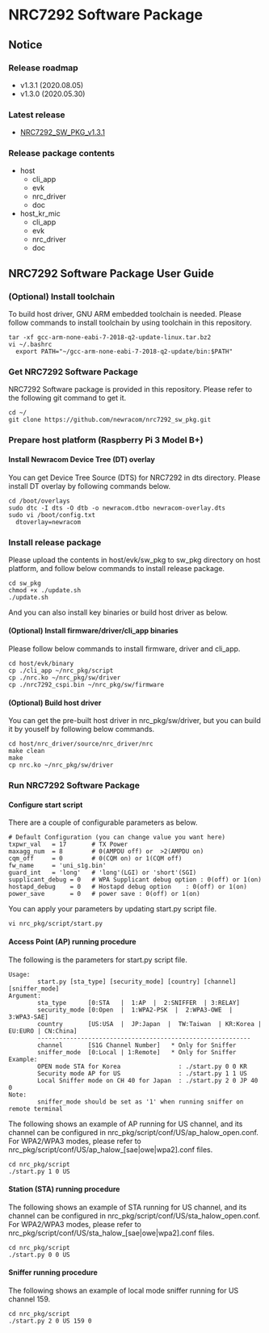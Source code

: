 # NRC7292 Software Package

## Notice
### Release roadmap
- v1.3.1 (2020.08.05)
- v1.3.0 (2020.05.30)

### Latest release
- [NRC7292_SW_PKG_v1.3.1](https://github.com/newracom/nrc7292_sw_pkg/releases/tag/v1.3.1)

### Release package contents
- host
  - cli_app
  - evk
  - nrc_driver
  - doc
- host_kr_mic
  - cli_app
  - evk
  - nrc_driver
  - doc

## NRC7292 Software Package User Guide
### (Optional) Install toolchain
To build host driver, GNU ARM embedded toolchain is needed.
Please follow commands to install toolchain by using toolchain in this repository.
```
tar -xf gcc-arm-none-eabi-7-2018-q2-update-linux.tar.bz2
vi ~/.bashrc
  export PATH="~/gcc-arm-none-eabi-7-2018-q2-update/bin:$PATH"
```
### Get NRC7292 Software Package
NRC7292 Software package is provided in this repository. Please refer to the following git command to get it.
```
cd ~/
git clone https://github.com/newracom/nrc7292_sw_pkg.git
```
### Prepare host platform (Raspberry Pi 3 Model B+)
#### Install Newracom Device Tree (DT) overlay
You can get Device Tree Source (DTS) for NRC7292 in dts directory. Please install DT overlay by following commands below.
```
cd /boot/overlays
sudo dtc -I dts -O dtb -o newracom.dtbo newracom-overlay.dts
sudo vi /boot/config.txt
  dtoverlay=newracom
```
### Install release package 
Please upload the contents in host/evk/sw_pkg to sw_pkg directory on host platform, and follow below commands to install release package.
```
cd sw_pkg
chmod +x ./update.sh
./update.sh
```
And you can also install key binaries or build host driver as below.
#### (Optional) Install firmware/driver/cli_app binaries
Please follow below commands to install firmware, driver and cli_app.
```
cd host/evk/binary
cp ./cli_app ~/nrc_pkg/script
cp ./nrc.ko ~/nrc_pkg/sw/driver
cp ./nrc7292_cspi.bin ~/nrc_pkg/sw/firmware
```
#### (Optional) Build host driver
You can get the pre-built host driver in nrc_pkg/sw/driver, but you can build it by youself by following below commands.
```
cd host/nrc_driver/source/nrc_driver/nrc
make clean
make
cp nrc.ko ~/nrc_pkg/sw/driver
```
### Run NRC7292 Software Package
#### Configure start script
There are a couple of configurable parameters as below.
```
# Default Configuration (you can change value you want here)
txpwr_val   = 17       # TX Power
maxagg_num  = 8        # 0(AMPDU off) or  >2(AMPDU on)
cqm_off     = 0        # 0(CQM on) or 1(CQM off)
fw_name     = 'uni_s1g.bin'
guard_int   = 'long'   # 'long'(LGI) or 'short'(SGI)
supplicant_debug = 0   # WPA Supplicant debug option : 0(off) or 1(on)
hostapd_debug    = 0   # Hostapd debug option    : 0(off) or 1(on)
power_save       = 0   # power save : 0(off) or 1(on)
```
You can apply your parameters by updating start.py script file.
```
vi nrc_pkg/script/start.py
```
#### Access Point (AP) running procedure
The following is the parameters for start.py script file.
```
Usage:
        start.py [sta_type] [security_mode] [country] [channel] [sniffer_mode]
Argument:
        sta_type      [0:STA   |  1:AP  |  2:SNIFFER  | 3:RELAY]
        security_mode [0:Open  |  1:WPA2-PSK  |  2:WPA3-OWE  |  3:WPA3-SAE]
        country       [US:USA  |  JP:Japan  |  TW:Taiwan  | KR:Korea | EU:EURO | CN:China]
        -----------------------------------------------------------
        channel       [S1G Channel Number]   * Only for Sniffer
        sniffer_mode  [0:Local | 1:Remote]   * Only for Sniffer
Example:
        OPEN mode STA for Korea                : ./start.py 0 0 KR
        Security mode AP for US                : ./start.py 1 1 US
        Local Sniffer mode on CH 40 for Japan  : ./start.py 2 0 JP 40 0
Note:
        sniffer_mode should be set as '1' when running sniffer on remote terminal
```
The following shows an example of AP running for US channel, and its channel can be configured in nrc_pkg/script/conf/US/ap_halow_open.conf. For WPA2/WPA3 modes, please refer to nrc_pkg/script/conf/US/ap_halow_[sae|owe|wpa2].conf files.
```
cd nrc_pkg/script
./start.py 1 0 US
```
#### Station (STA) running procedure
The following shows an example of STA running for US channel, and its channel can be configured in nrc_pkg/script/conf/US/sta_halow_open.conf. For WPA2/WPA3 modes, please refer to nrc_pkg/script/conf/US/sta_halow_[sae|owe|wpa2].conf files.
```
cd nrc_pkg/script
./start.py 0 0 US
```
#### Sniffer running procedure
The following shows an example of local mode sniffer running for US channel 159.
```
cd nrc_pkg/script
./start.py 2 0 US 159 0
```
